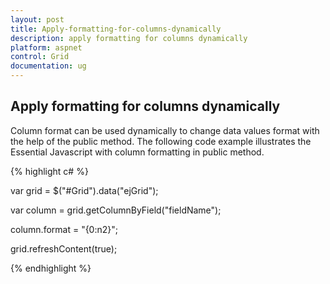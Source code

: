 ```yaml
---
layout: post
title: Apply-formatting-for-columns-dynamically
description: apply formatting for columns dynamically
platform: aspnet
control: Grid
documentation: ug
---
```


## Apply formatting for columns dynamically

Column format can be used dynamically to change data values format with the help of the public method. The following code example illustrates the Essential Javascript with column formatting in public method.

{% highlight c# %}

var grid = $("#Grid").data("ejGrid");

var column = grid.getColumnByField("fieldName");

column.format = "{0:n2}";

grid.refreshContent(true);

 {% endhighlight %}

